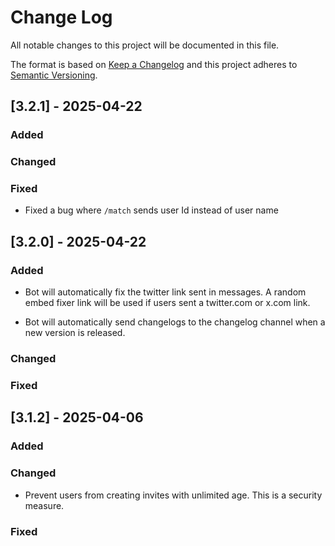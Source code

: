 # Change Log
All notable changes to this project will be documented in this file.
 
The format is based on [Keep a Changelog](http://keepachangelog.com/) and this project adheres to [Semantic Versioning](http://semver.org/).

## [3.2.1] - 2025-04-22

### Added

### Changed

### Fixed

- Fixed a bug where ``/match`` sends user Id instead of user name


## [3.2.0] - 2025-04-22

### Added

- Bot will automatically fix the twitter link sent in messages. A random embed fixer link will be used if users sent a twitter.com or x.com link.

- Bot will automatically send changelogs to the changelog channel when a new version is released.

### Changed

### Fixed

## [3.1.2] - 2025-04-06

### Added

### Changed

- Prevent users from creating invites with unlimited age. This is a security measure.

### Fixed
